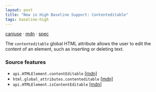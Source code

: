 ```yaml
---
layout: post
title: "New in High Baseline Support: Contenteditable"
tags: baseline-high
---
```


[caniuse](https://caniuse.com/?search=contenteditable) · [mdn](https://developer.mozilla.org/en-US/search?q=Contenteditable) · [spec](https://html.spec.whatwg.org/multipage/interaction.html#contenteditable)

The `contenteditable` global HTML attribute allows the user to edit the content of an element, such as inserting or deleting text.

### Source features

- ``api.HTMLElement.contentEditable`` [[mdn]](https://developer.mozilla.org/en-US/search?q=api.HTMLElement.contentEditable)
- ``html.global_attributes.contenteditable`` [[mdn]](https://developer.mozilla.org/en-US/search?q=html.global_attributes.contenteditable)
- ``api.HTMLElement.isContentEditable`` [[mdn]](https://developer.mozilla.org/en-US/search?q=api.HTMLElement.isContentEditable)
